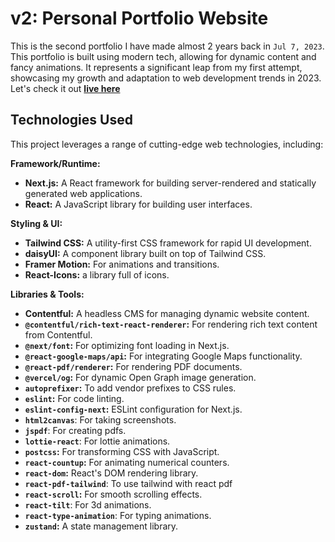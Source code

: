 # v2: Personal Portfolio Website

This is the second portfolio I have made almost 2 years back in `Jul 7, 2023`. This portfolio is built using modern tech, allowing for dynamic content and fancy animations. It represents a significant leap from my first attempt, showcasing my growth and adaptation to web development trends in 2023. Let's check it out [**live here**](https://v2.mdazlaanzubair.com/)

## Technologies Used

This project leverages a range of cutting-edge web technologies, including:

**Framework/Runtime:**

- **Next.js:** A React framework for building server-rendered and statically generated web applications.
- **React:** A JavaScript library for building user interfaces.

**Styling & UI:**

- **Tailwind CSS:** A utility-first CSS framework for rapid UI development.
- **daisyUI:** A component library built on top of Tailwind CSS.
- **Framer Motion:** For animations and transitions.
- **React-Icons:** a library full of icons.

**Libraries & Tools:**

- **Contentful:** A headless CMS for managing dynamic website content.
- **`@contentful/rich-text-react-renderer`:** For rendering rich text content from Contentful.
- **`@next/font`:** For optimizing font loading in Next.js.
- **`@react-google-maps/api`:** For integrating Google Maps functionality.
- **`@react-pdf/renderer`:** For rendering PDF documents.
- **`@vercel/og`:** For dynamic Open Graph image generation.
- **`autoprefixer`:** To add vendor prefixes to CSS rules.
- **`eslint`:** For code linting.
- **`eslint-config-next`:** ESLint configuration for Next.js.
- **`html2canvas`**: For taking screenshots.
- **`jspdf`**: For creating pdfs.
- **`lottie-react`**: For lottie animations.
- **`postcss`:** For transforming CSS with JavaScript.
- **`react-countup`:** For animating numerical counters.
- **`react-dom`:** React's DOM rendering library.
- **`react-pdf-tailwind`**: To use tailwind with react pdf
- **`react-scroll`:** For smooth scrolling effects.
- **`react-tilt`**: For 3d animations.
- **`react-type-animation`**: For typing animations.
- **`zustand`:** A state management library.
